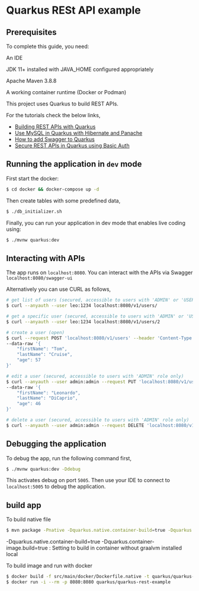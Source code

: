 # Quarkus RESt API example

## Prerequisites

To complete this guide, you need:

An IDE

JDK 11+ installed with JAVA_HOME configured appropriately

Apache Maven 3.8.8

A working container runtime (Docker or Podman)

This project uses Quarkus to build REST APIs. 

For the tutorials check the below links,
- [Building REST APIs with Quarkus](https://www.geekyhacker.com/2020/06/06/building-rest-apis-with-quarkus/)
- [Use MySQL in Quarkus with Hibernate and Panache](https://www.geekyhacker.com/2020/06/09/use-mysql-in-quarkus-with-hibernate-and-panache/)
- [How to add Swagger to Quarkus](https://www.geekyhacker.com/2020/06/12/how-to-add-swagger-to-quarkus/)
- [Secure REST APIs in Quarkus using Basic Auth](https://www.geekyhacker.com/2020/06/17/secure-rest-apis-in-quarkus-using-basic-auth/)

## Running the application in `dev` mode

First start the docker:

```bash
$ cd docker && docker-compose up -d
```

Then create tables with some predefined data,

```bash
$ ./db_initializer.sh
```

Finally, you can run your application in dev mode that enables live coding using:

```bash
$ ./mvnw quarkus:dev
```

## Interacting with APIs

The app runs on `localhost:8080`. You can interact with the APIs via Swagger `localhost:8080/swagger-ui`

Alternatively you can use CURL as follows,

```bash
# get list of users (secured, accessible to users with 'ADMIN' or 'USER' role)
$ curl --anyauth --user leo:1234 localhost:8080/v1/users/

# get a specific user (secured, accessible to users with 'ADMIN' or 'USER' role)
$ curl --anyauth --user leo:1234 localhost:8080/v1/users/2

# create a user (open)
$ curl --request POST 'localhost:8080/v1/users' --header 'Content-Type: application/json' \
--data-raw '{
	"firstName": "Tom",
	"lastName": "Cruise",
	"age": 57
}'

# edit a user (secured, accessible to users with 'ADMIN' role only)
$ curl --anyauth --user admin:admin --request PUT 'localhost:8080/v1/users/1' --header 'Content-Type: application/json' \
--data-raw '{
	"firstName": "Leonardo",
	"lastName": "DiCaprio",
	"age": 46
}'

# delete a user (secured, accessible to users with 'ADMIN' role only)
$ curl --anyauth --user admin:admin --request DELETE 'localhost:8080/v1/users/2'
```

## Debugging the application

To debug the app, run the following command first,

```bash
$ ./mvnw quarkus:dev -Ddebug
```

This activates debug on port `5005`. Then use your IDE to connect to `localhost:5005` to debug the application.


## build app

To build native file 

```bash
$ mvn package -Pnative -Dquarkus.native.container-build=true -Dquarkus.container-image.build=true -DskipTests
```

-Dquarkus.native.container-build=true -Dquarkus.container-image.build=true : Setting to build in container without graalvm installed local

To build image and run with docker

```bash
$ docker build -f src/main/docker/Dockerfile.native -t quarkus/quarkus-rest-example .
$ docker run -i --rm -p 8080:8080 quarkus/quarkus-rest-example
```